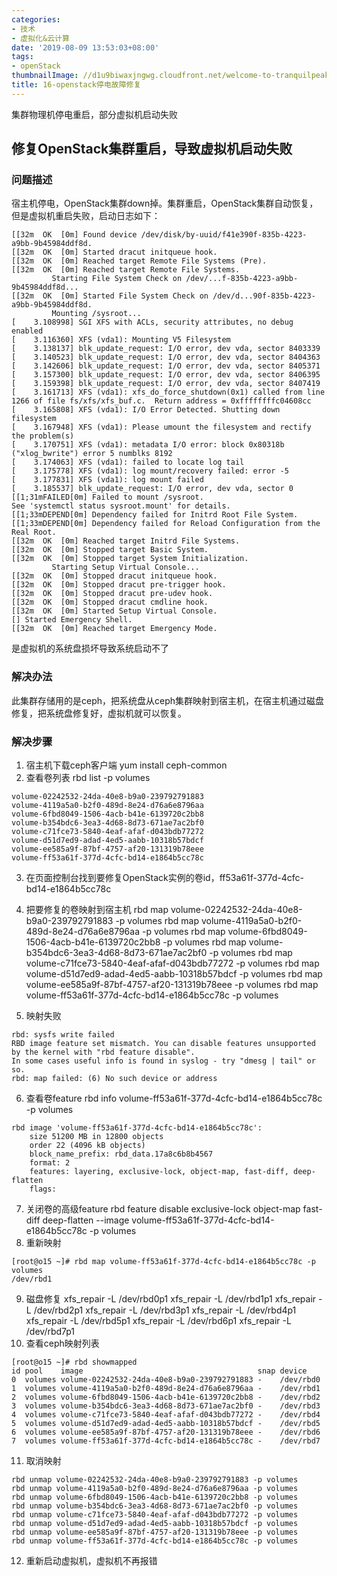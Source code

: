 ```yaml
---
categories:
- 技术
- 虚拟化&云计算
date: '2019-08-09 13:53:03+08:00'
tags:
- openStack
thumbnailImage: //d1u9biwaxjngwg.cloudfront.net/welcome-to-tranquilpeak/city-750.jpg
title: 16-openstack停电故障修复
---
```

集群物理机停电重启，部分虚拟机启动失败
<!--more-->

## 修复OpenStack集群重启，导致虚拟机启动失败
### 问题描述
宿主机停电，OpenStack集群down掉。集群重启，OpenStack集群自动恢复，但是虚拟机重启失败，启动日志如下：
```
[[32m  OK  [0m] Found device /dev/disk/by-uuid/f41e390f-835b-4223-a9bb-9b45984ddf8d.
[[32m  OK  [0m] Started dracut initqueue hook.
[[32m  OK  [0m] Reached target Remote File Systems (Pre).
[[32m  OK  [0m] Reached target Remote File Systems.
         Starting File System Check on /dev/...f-835b-4223-a9bb-9b45984ddf8d...
[[32m  OK  [0m] Started File System Check on /dev/d...90f-835b-4223-a9bb-9b45984ddf8d.
         Mounting /sysroot...
[    3.108998] SGI XFS with ACLs, security attributes, no debug enabled
[    3.116360] XFS (vda1): Mounting V5 Filesystem
[    3.138137] blk_update_request: I/O error, dev vda, sector 8403339
[    3.140523] blk_update_request: I/O error, dev vda, sector 8404363
[    3.142606] blk_update_request: I/O error, dev vda, sector 8405371
[    3.157300] blk_update_request: I/O error, dev vda, sector 8406395
[    3.159398] blk_update_request: I/O error, dev vda, sector 8407419
[    3.161713] XFS (vda1): xfs_do_force_shutdown(0x1) called from line 1266 of file fs/xfs/xfs_buf.c.  Return address = 0xffffffffc04608cc
[    3.165808] XFS (vda1): I/O Error Detected. Shutting down filesystem
[    3.167948] XFS (vda1): Please umount the filesystem and rectify the problem(s)
[    3.170751] XFS (vda1): metadata I/O error: block 0x80318b ("xlog_bwrite") error 5 numblks 8192
[    3.174063] XFS (vda1): failed to locate log tail
[    3.175778] XFS (vda1): log mount/recovery failed: error -5
[    3.177831] XFS (vda1): log mount failed
[    3.185537] blk_update_request: I/O error, dev vda, sector 0
[[1;31mFAILED[0m] Failed to mount /sysroot.
See 'systemctl status sysroot.mount' for details.
[[1;33mDEPEND[0m] Dependency failed for Initrd Root File System.
[[1;33mDEPEND[0m] Dependency failed for Reload Configuration from the Real Root.
[[32m  OK  [0m] Reached target Initrd File Systems.
[[32m  OK  [0m] Stopped target Basic System.
[[32m  OK  [0m] Stopped target System Initialization.
         Starting Setup Virtual Console...
[[32m  OK  [0m] Stopped dracut initqueue hook.
[[32m  OK  [0m] Stopped dracut pre-trigger hook.
[[32m  OK  [0m] Stopped dracut pre-udev hook.
[[32m  OK  [0m] Stopped dracut cmdline hook.
[[32m  OK  [0m] Started Setup Virtual Console.
[] Started Emergency Shell.
[[32m  OK  [0m] Reached target Emergency Mode.
```
是虚拟机的系统盘损坏导致系统启动不了

### 解决办法
此集群存储用的是ceph，把系统盘从ceph集群映射到宿主机，在宿主机通过磁盘修复，把系统盘修复好，虚拟机就可以恢复。

### 解决步骤
1. 宿主机下载ceph客户端
yum install ceph-common
2. 查看卷列表
rbd list -p volumes
```
volume-02242532-24da-40e8-b9a0-239792791883
volume-4119a5a0-b2f0-489d-8e24-d76a6e8796aa
volume-6fbd8049-1506-4acb-b41e-6139720c2bb8
volume-b354bdc6-3ea3-4d68-8d73-671ae7ac2bf0
volume-c71fce73-5840-4eaf-afaf-d043bdb77272
volume-d51d7ed9-adad-4ed5-aabb-10318b57bdcf
volume-ee585a9f-87bf-4757-af20-131319b78eee
volume-ff53a61f-377d-4cfc-bd14-e1864b5cc78c
```
3. 在页面控制台找到要修复OpenStack实例的卷id，ff53a61f-377d-4cfc-bd14-e1864b5cc78c
4. 把要修复的卷映射到宿主机
rbd map volume-02242532-24da-40e8-b9a0-239792791883 -p volumes
rbd map volume-4119a5a0-b2f0-489d-8e24-d76a6e8796aa -p volumes
rbd map volume-6fbd8049-1506-4acb-b41e-6139720c2bb8 -p volumes
rbd map volume-b354bdc6-3ea3-4d68-8d73-671ae7ac2bf0 -p volumes
rbd map volume-c71fce73-5840-4eaf-afaf-d043bdb77272 -p volumes
rbd map volume-d51d7ed9-adad-4ed5-aabb-10318b57bdcf -p volumes
rbd map volume-ee585a9f-87bf-4757-af20-131319b78eee -p volumes
rbd map volume-ff53a61f-377d-4cfc-bd14-e1864b5cc78c -p volumes


5. 映射失败
```
rbd: sysfs write failed
RBD image feature set mismatch. You can disable features unsupported by the kernel with "rbd feature disable".
In some cases useful info is found in syslog - try "dmesg | tail" or so.
rbd: map failed: (6) No such device or address
```
6. 查看卷feature
rbd info volume-ff53a61f-377d-4cfc-bd14-e1864b5cc78c -p volumes
```shell
rbd image 'volume-ff53a61f-377d-4cfc-bd14-e1864b5cc78c':
	size 51200 MB in 12800 objects
	order 22 (4096 kB objects)
	block_name_prefix: rbd_data.17a8c6b8b4567
	format: 2
	features: layering, exclusive-lock, object-map, fast-diff, deep-flatten
	flags:
```
7. 关闭卷的高级feature
rbd feature disable exclusive-lock object-map fast-diff deep-flatten --image volume-ff53a61f-377d-4cfc-bd14-e1864b5cc78c -p volumes
8. 重新映射
```shell
[root@o15 ~]# rbd map volume-ff53a61f-377d-4cfc-bd14-e1864b5cc78c -p volumes
/dev/rbd1
```
9. 磁盘修复
xfs_repair -L /dev/rbd0p1
xfs_repair -L /dev/rbd1p1
xfs_repair -L /dev/rbd2p1
xfs_repair -L /dev/rbd3p1
xfs_repair -L /dev/rbd4p1
xfs_repair -L /dev/rbd5p1
xfs_repair -L /dev/rbd6p1
xfs_repair -L /dev/rbd7p1
10. 查看ceph映射列表
```shell
[root@o15 ~]# rbd showmapped
id pool    image                                       snap device
0  volumes volume-02242532-24da-40e8-b9a0-239792791883 -    /dev/rbd0
1  volumes volume-4119a5a0-b2f0-489d-8e24-d76a6e8796aa -    /dev/rbd1
2  volumes volume-6fbd8049-1506-4acb-b41e-6139720c2bb8 -    /dev/rbd2
3  volumes volume-b354bdc6-3ea3-4d68-8d73-671ae7ac2bf0 -    /dev/rbd3
4  volumes volume-c71fce73-5840-4eaf-afaf-d043bdb77272 -    /dev/rbd4
5  volumes volume-d51d7ed9-adad-4ed5-aabb-10318b57bdcf -    /dev/rbd5
6  volumes volume-ee585a9f-87bf-4757-af20-131319b78eee -    /dev/rbd6
7  volumes volume-ff53a61f-377d-4cfc-bd14-e1864b5cc78c -    /dev/rbd7
```
11. 取消映射
```shell
rbd unmap volume-02242532-24da-40e8-b9a0-239792791883 -p volumes
rbd unmap volume-4119a5a0-b2f0-489d-8e24-d76a6e8796aa -p volumes
rbd unmap volume-6fbd8049-1506-4acb-b41e-6139720c2bb8 -p volumes
rbd unmap volume-b354bdc6-3ea3-4d68-8d73-671ae7ac2bf0 -p volumes
rbd unmap volume-c71fce73-5840-4eaf-afaf-d043bdb77272 -p volumes
rbd unmap volume-d51d7ed9-adad-4ed5-aabb-10318b57bdcf -p volumes
rbd unmap volume-ee585a9f-87bf-4757-af20-131319b78eee -p volumes
rbd unmap volume-ff53a61f-377d-4cfc-bd14-e1864b5cc78c -p volumes
```
12. 重新启动虚拟机，虚拟机不再报错
